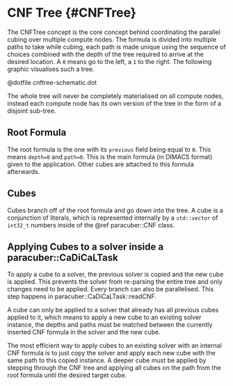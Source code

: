 CNF Tree {#CNFTree}
===================

The CNFTree concept is the core concept behind coordinating the parallel cubing over multiple
compute nodes. The formula is divided into multiple paths to take
while cubing, each path is made unique using the sequence of choices combined
with the depth of the tree required to arrive at the desired location. A `0` means go to the
left, a `1` to the right. The following graphic visualises such a tree.

@dotfile cnftree-schematic.dot

The whole tree will never be completely materialised on all compute nodes, instead
each compute node has its own version of the tree in the form of a disjoint sub-tree.

Root Formula
------------

The root formula is the one with its `previous` field being equal to `0`. This
means `depth=0` and `path=0`. This is the main formula (in DIMACS format) given to
the application. Other cubes are attached to this formula afterwards.

Cubes
-----

Cubes branch off of the root formula and go down into the tree. A cube is a conjunction of
literals, which is represented internally by a `std::vector` of `int32_t` numbers inside of
the @ref paracuber::CNF class.

Applying Cubes to a solver inside a paracuber::CaDiCaLTask
----------------------------------------------------------

To apply a cube to a solver, the previous solver is copied and the new cube is applied. This
prevents the solver from re-parsing the entire tree and only changes need to be applied. Every
branch can also be parallelised. This step happens in paracuber::CaDiCaLTask::readCNF.

A cube can only be applied to a solver that already has all previous
cubes applied to it, which means to apply a new cube to an existing solver instance, the depths
and paths must be matched between the currently inserted CNF formula in the solver and the new cube.

The most efficient way to apply cubes to an existing solver with
an internal CNF formula is to just copy the solver and apply each new
cube with the same path to this copied instance. A deeper cube must be applied by stepping through the
CNF tree and applying all cubes on the path from the root formula until the desired target cube.

